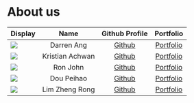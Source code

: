 # About us

Display |      Name       | Github Profile | Portfolio 
--------|:---------------:|:--------------:|:---------:
![](https://via.placeholder.com/100.png?text=Photo) | Darren Ang | [Github](https://github.com/darrenangwx) | [Portfolio](docs/team/johndoe.md)
![](https://via.placeholder.com/100.png?text=Photo) | Kristian Achwan | [Github](https://github.com/kristianachwan) | [Portfolio](docs/team/kristianachwan.md)
![](https://via.placeholder.com/100.png?text=Photo) |    Ron John     | [Github](https://github.com/) | [Portfolio](docs/team/johndoe.md)
![](https://via.placeholder.com/100.png?text=Photo) |   Dou Peihao    | [Github](https://github.com/) | [Portfolio](docs/team/johndoe.md)
![](https://via.placeholder.com/100.png?text=Photo) | Lim Zheng Rong | [Github](https://github.com/Zeno-Zr) | [Portfolio](docs/team/limzhengrong.md)

